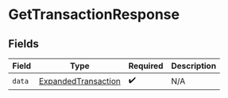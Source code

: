 # GetTransactionResponse


## Fields

| Field                                                             | Type                                                              | Required                                                          | Description                                                       |
| ----------------------------------------------------------------- | ----------------------------------------------------------------- | ----------------------------------------------------------------- | ----------------------------------------------------------------- |
| `data`                                                            | [ExpandedTransaction](../../models/shared/expandedtransaction.md) | :heavy_check_mark:                                                | N/A                                                               |